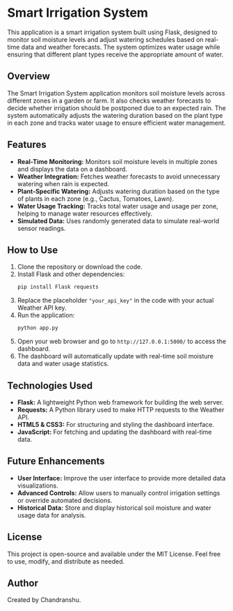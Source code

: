 # Smart Irrigation System

This application is a smart irrigation system built using Flask, designed to monitor soil moisture levels and adjust watering schedules based on real-time data and weather forecasts. The system optimizes water usage while ensuring that different plant types receive the appropriate amount of water.

## Overview

The Smart Irrigation System application monitors soil moisture levels across different zones in a garden or farm. It also checks weather forecasts to decide whether irrigation should be postponed due to an expected rain. The system automatically adjusts the watering duration based on the plant type in each zone and tracks water usage to ensure efficient water management.

## Features

- **Real-Time Monitoring:** Monitors soil moisture levels in multiple zones and displays the data on a dashboard.
- **Weather Integration:** Fetches weather forecasts to avoid unnecessary watering when rain is expected.
- **Plant-Specific Watering:** Adjusts watering duration based on the type of plants in each zone (e.g., Cactus, Tomatoes, Lawn).
- **Water Usage Tracking:** Tracks total water usage and usage per zone, helping to manage water resources effectively.
- **Simulated Data:** Uses randomly generated data to simulate real-world sensor readings.

## How to Use

1. Clone the repository or download the code.
2. Install Flask and other dependencies:
    ```bash
    pip install Flask requests
    ```
3. Replace the placeholder `"your_api_key"` in the code with your actual Weather API key.
4. Run the application:
    ```bash
    python app.py
    ```
5. Open your web browser and go to `http://127.0.0.1:5000/` to access the dashboard.
6. The dashboard will automatically update with real-time soil moisture data and water usage statistics.

## Technologies Used

- **Flask:** A lightweight Python web framework for building the web server.
- **Requests:** A Python library used to make HTTP requests to the Weather API.
- **HTML5 & CSS3:** For structuring and styling the dashboard interface.
- **JavaScript:** For fetching and updating the dashboard with real-time data.

## Future Enhancements

- **User Interface:** Improve the user interface to provide more detailed data visualizations.
- **Advanced Controls:** Allow users to manually control irrigation settings or override automated decisions.
- **Historical Data:** Store and display historical soil moisture and water usage data for analysis.

## License

This project is open-source and available under the MIT License. Feel free to use, modify, and distribute as needed.

## Author

Created by Chandranshu.
